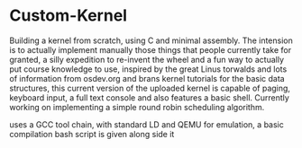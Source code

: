 Custom-Kernel
=============

Building a kernel from scratch, using C and minimal assembly.
The intension is to actually implement manually those things that people currently take for granted,
a silly expedition to re-invent the wheel and a fun way to actually put course knowledge to use,
inspired by the great Linus torwalds and lots of information from osdev.org and brans kernel tutorials
for the basic data structures, this current version of the uploaded kernel is capable of paging,
keyboard input, a full text console and also features a basic shell. Currently working on implementing a simple
round robin scheduling algorithm.

uses a GCC tool chain, with standard LD and QEMU for emulation, a basic compilation bash script is given along side it
